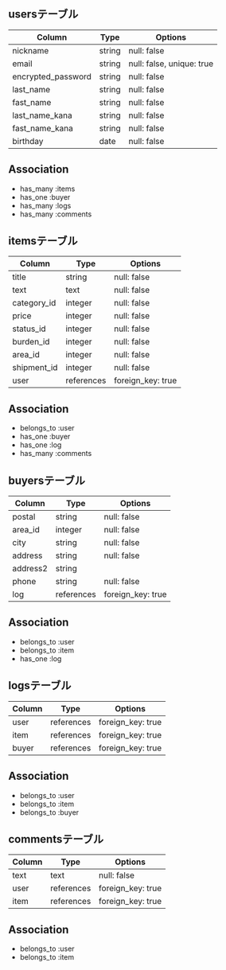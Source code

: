 ## usersテーブル

| Column             | Type   | Options                   |
| ------------------ | ------ | ------------------------- |
| nickname           | string | null: false               |
| email              | string | null: false, unique: true |
| encrypted_password | string | null: false               |
| last_name          | string | null: false               |
| fast_name          | string | null: false               |
| last_name_kana     | string | null: false               |
| fast_name_kana     | string | null: false               |
| birthday           | date   | null: false               |

## Association
- has_many :items
- has_one :buyer
- has_many :logs
- has_many :comments

## itemsテーブル

| Column      | Type       | Options           |
| ----------- | ---------- | ----------------- |
| title       | string     | null: false       |
| text        | text       | null: false       |
| category_id | integer    | null: false       |
| price       | integer    | null: false       |
| status_id   | integer    | null: false       |
| burden_id   | integer    | null: false       |
| area_id     | integer    | null: false       |
| shipment_id | integer    | null: false       |
| user        | references | foreign_key: true |

## Association
- belongs_to :user
- has_one :buyer
- has_one :log
- has_many :comments

## buyersテーブル

| Column     | Type       | Options           |
| ---------- | ---------- | ----------------- |
| postal     | string     | null: false       |
| area_id    | integer    | null: false       |
| city       | string     | null: false       |
| address    | string     | null: false       |
| address2   | string     |                   |
| phone      | string     | null: false       |
| log        | references | foreign_key: true |

## Association
- belongs_to :user
- belongs_to :item
- has_one :log

## logsテーブル

| Column     | Type       | Options           |
| ---------- | ---------- | ----------------- |
| user       | references | foreign_key: true |
| item       | references | foreign_key: true |
| buyer      | references | foreign_key: true |

## Association
- belongs_to :user
- belongs_to :item
- belongs_to :buyer

## commentsテーブル

| Column | Type       | Options           |
| ------ | ---------- | ----------------- |
| text   | text       | null: false       |
| user   | references | foreign_key: true |
| item   | references | foreign_key: true |

## Association
- belongs_to :user
- belongs_to :item